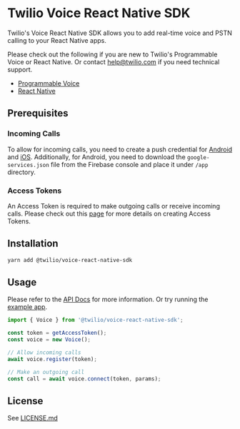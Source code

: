 # Twilio Voice React Native SDK

Twilio's Voice React Native SDK allows you to add real-time voice and PSTN calling to your React Native apps.

Please check out the following if you are new to Twilio's Programmable Voice or React Native. Or contact [help@twilio.com](mailto:help@twilio.com) if you need technical support.

- [Programmable Voice](https://www.twilio.com/docs/voice)
- [React Native](https://reactnative.dev/docs/getting-started)

## Prerequisites

### Incoming Calls

To allow for incoming calls, you need to create a push credential for [Android](https://github.com/twilio/voice-quickstart-android/blob/master/Docs/manage-push-credentials.md) and [iOS](https://github.com/twilio/voice-quickstart-ios#6-create-a-push-credential-with-your-voip-service-certificate). Additionally, for Android, you need to download the `google-services.json` file from the Firebase console and place it under `/app` directory.

### Access Tokens

An Access Token is required to make outgoing calls or receive incoming calls. Please check out this [page](https://www.twilio.com/docs/iam/access-tokens#create-an-access-token-for-voice) for more details on creating Access Tokens.

## Installation

```sh
yarn add @twilio/voice-react-native-sdk
```

## Usage

Please refer to the [API Docs](docs/twilio-voice-react-native.md) for more information. Or try running the [example app](example).

```ts
import { Voice } from '@twilio/voice-react-native-sdk';

const token = getAccessToken();
const voice = new Voice();

// Allow incoming calls
await voice.register(token);

// Make an outgoing call
const call = await voice.connect(token, params);
```

## License

See [LICENSE.md](LICENSE.md)
